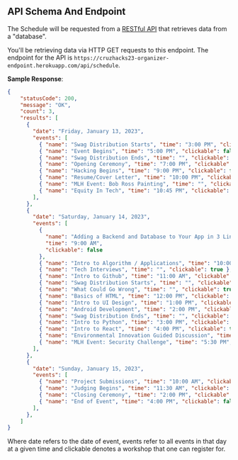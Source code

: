 ## API Schema And Endpoint

The Schedule will be requested from a [RESTful API](https://www.codecademy.com/articles/what-is-rest) that retrieves data from a "database".

You'll be retrieving data via HTTP GET requests to this endpoint. The endpoint for the API is `https://cruzhacks23-organizer-endpoint.herokuapp.com/api/schedule`.

**Sample Response**:

```json
{
    "statusCode": 200,
    "message": "OK",
    "count": 3,
    "results": [
      {
        "date": "Friday, January 13, 2023",
        "events": [
          { "name": "Swag Distribution Starts", "time": "3:00 PM", "clickable": false },
          { "name": "Event Begins", "time": "5:00 PM", "clickable": false },
          { "name": "Swag Distribution Ends", "time": "", "clickable": false },
          { "name": "Opening Ceremony", "time": "7:00 PM", "clickable": false },
          { "name": "Hacking Begins", "time": "9:00 PM", "clickable": false },
          { "name": "Resume/Cover Letter", "time": "10:00 PM", "clickable": true },
          { "name": "MLH Event: Bob Ross Painting", "time": "", "clickable": true },
          { "name": "Equity In Tech", "time": "10:45 PM", "clickable": true },
        ],
      },
      {
        "date": "Saturday, January 14, 2023",
        "events": [
          {
            "name": "Adding a Backend and Database to Your App in 3 Lines",
            "time": "9:00 AM",
            "clickable": false
          },
          { "name": "Intro to Algorithm / Applications", "time": "10:00 AM", "clickable": true },
          { "name": "Tech Interviews", "time": "", "clickable": true },
          { "name": "Intro to Github", "time": "11:00 AM", "clickable": true },
          { "name": "Swag Distribution Starts", "time": "", "clickable": false },
          { "name": "What Could Go Wrong", "time": "", "clickable": true },
          { "name": "Basics of HTML", "time": "12:00 PM", "clickable": true },
          { "name": "Intro to UI Design", "time": "1:00 PM", "clickable": true },
          { "name": "Android Development", "time": "2:00 PM", "clickable": true },
          { "name": "Swag Distribution Ends", "time": "", "clickable": false },
          { "name": "Intro to Python", "time": "3:00 PM", "clickable": true },
          { "name": "Intro to React", "time": "4:00 PM", "clickable": true },
          { "name": "Environmental Innovation Guided Discussion", "time": "", "clickable": true },
          { "name": "MLH Event: Security Challenge", "time": "5:30 PM", "clickable": true },
        ],
      },
      {
        "date": "Sunday, January 15, 2023",
        "events": [
          { "name": "Project Submissions", "time": "10:00 AM", "clickable": false },
          { "name": "Judging Begins", "time": "11:30 AM", "clickable": false },
          { "name": "Closing Ceremony", "time": "2:00 PM", "clickable": false },
          { "name": "End of Event", "time": "4:00 PM", "clickable": false },
        ],
      },
    ]
}
```
Where date refers to the date of event, events refer to all events in that day at a given time and clickable denotes a workshop that one can register for.
